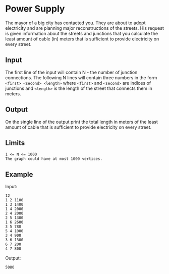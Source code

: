 # Power Supply

The mayor of a big city has contacted you. They are about to adopt electricity and
are planning major reconstructions of the streets. His request is given information
about the streets and junctions that you calculate the least amount of cable (in)
meters that is sufficient to provide electricity on every street.

## Input

The first line of the input will contain N - the number of junction connections.
The following N lines will contain three numbers in the form `<first> <second> <length>`
where `<first>` and `<second>` are indices of junctions and `<length>` is the
length of the street that connects them in meters.

## Output

On the single line of the output print the total length in meters of the least amount
of cable that is sufficient to provide electricity on every street.

## Limits

```
1 <= N <= 1000
The graph could have at most 1000 vertices.
```

## Example

Input:

```
12
1 2 1100
1 3 1400
1 4 2000
2 4 2000
2 5 1300
1 6 2600
3 5 780
5 4 1000
3 4 900
3 6 1300
6 7 200
4 7 800
```

Output:

```
5080
```
